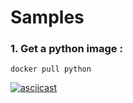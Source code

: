 # Samples

### 1. Get a python image : 
```docker pull python```

[![asciicast](https://asciinema.org/a/20354.png)](https://asciinema.org/a/20354)